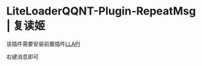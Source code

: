 # LiteLoaderQQNT-Plugin-RepeatMsg | 复读姬
该插件需要安装前置插件[LLAPI](https://github.com/Night-stars-1/LiteLoaderQQNT-Plugin-LLAPI)

右键消息即可
